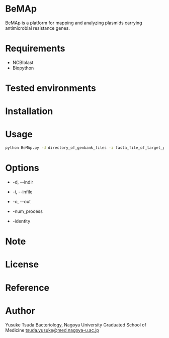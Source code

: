 # BeMAp
BeMAp is a platform for mapping and analyzing plasmids carrying antimicrobial resistance genes.

# Requirements 
* NCBIblast
* Biopython

# Tested environments


# Installation


# Usage
```bash
python BeMAp.py -d directory_of_genbank_files -i fasta_file_of_target_gene
```

# Options
* -d, --indir 

* -i, --infile

* -o, --out

* -num_process

* -identity



# Note

# License

# Reference


# Author
Yusuke Tsuda
Bacteriology, Nagoya University Graduated School of Medicine
tsuda.yusuke@med.nagoya-u.ac.jp
